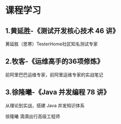 # 课程学习

## 1.黄延胜-《测试开发核心技术 46 讲》

黄延胜（思寒）TesterHome社区知名测试专家

## 2.牧客-《运维高手的36项修炼》

前阿里巴巴运维专家，前阿里运维专家的实战笔记

## 3.徐隆曦-《Java 并发编程 78 讲》

从理论到实战，搭建 Java 并发知识体系

徐隆曦  滴滴出行高级工程师

